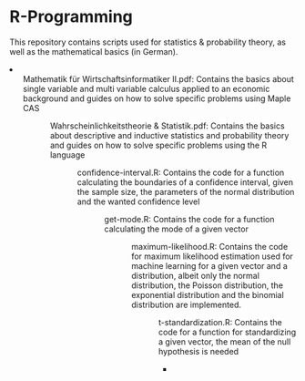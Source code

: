 # R-Programming
This repository contains scripts used for statistics & probability theory, as well as the mathematical basics (in German).
<li>
<ul>Mathematik für Wirtschaftsinformatiker II.pdf: Contains the basics about single variable and multi variable calculus applied to an economic background and guides on how to solve specific problems using Maple CAS<ul/>
<ul>Wahrscheinlichkeitstheorie & Statistik.pdf: Contains the basics about descriptive and inductive statistics and probability theory and guides on how to solve specific problems using the R language<ul/>
<ul>confidence-interval.R: Contains the code for a function calculating the boundaries of a confidence interval, given the sample size, the parameters of the normal distribution and the wanted confidence level<ul/>
<ul>get-mode.R: Contains the code for a function calculating the mode of a given vector<ul/>
<ul>maximum-likelihood.R: Contains the code for maximum likelihood estimation used for machine learning for a given vector and a distribution, albeit only the normal distribution, the Poisson distribution, the exponential distribution and the binomial distribution are implemented.<ul/>
<ul>t-standardization.R: Contains the code for a function for standardizing a given vector, the mean of the null hypothesis is needed<ul/>
<li/>
